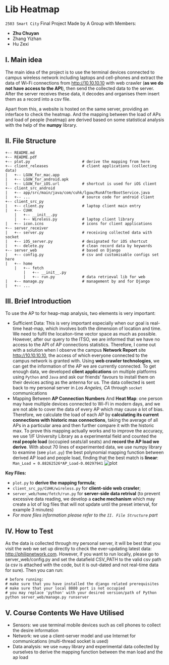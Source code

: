 # Lib Heatmap


```2503 Smart City``` Final Project Made by A Group with Members:
* **Zhu Chuyan**
* Zhang Yizhan
* Hu Zexi

## I. Main idea
The main idea of the project is to use the terminal devices connected to campus wireless network
including laptops and cell-phones and extract the data of Wi-Fi connections from
http://10.10.10.10 with web crawler (**as we do not have access to the API**), then send the collected data to the server. After the server
receives these data, it decodes and organises them insert them as a record into a csv file.

Apart from this, a website is hosted on the same server, providing an interface to check the heatmap.
And the mapping between the load of APs and load of people (heatmap) are derived
based on some statistical analysis with the help of the **numpy** library.

## II. File Structure
```shell
+-- README.md
+-- README.pdf
+-- plot.py                       # derive the mapping from here
+-- client_releases               # client applications (collecting data)
|   +-- LGUW_for_mac.app
|   +-- LGUW_for_android.apk
|   +-- LGUW_for_iOS.url          # shortcut is used for iOS client
+-- client_src_android
|   +-- app/src/main/java/com/cuhk/lguw/RunAfterBootService.java
|   +-- ...                       # source code for android client
+-- client_src_py
|   +-- client.py                 # laptop client main entry
|   +-- CUHK
    |   +-- __init__.py
    |   +-- Wireless.py           # laptop client library
|   +-- icon.icns                 # icons for client applications
+-- server_receiver
|   +-- server.py                 # receiving collected data with socket
|   +-- iOS_server.py             # designated for iOS shortcut
|   +-- delete.py                 # clean record data by keywords
+-- server_web                    # based on Django
|   +-- config.py                 # csv and customisable configs set here
|   +-- home
    |   +-- fetch
        |   +-- __init__.py
        |   +-- run.py            # data retrieval lib for web
|   +-- manage.py                 # management by and for Django
|   +-- ...
```
## III. Brief Introduction
To use the AP to for heap-map analysis, two elements is very important:
* Sufficient Data:
This is very important especially when our goal is real-time heat-map, which
involves both the dimension of location and time. We need to fulfil the locaiton-time vector space as much
as possible. However, after our query to the ITSO, we are informed that we have no access
to the API of AP connections statistics. Therefore, I come out with a solution when I observe
the campus **Network Report** site http://10.10.10.10, the access of which everyone connected to
the campus network is granted with. Using **web crawler technologies**, we can get the information of
the AP we are currently connected. To get enough data, we developed **client applications** on multiple
platforms using ```Python``` and ```Java``` and ask our friends' favours to install them on their devices
acting as the antenna for us. The data collected is sent back to my personal server in *Los Angeles, CA* through
```socket``` communications
* Mapping Between **AP Connection Numbers** And **Heat Map**: one person may have multiple
devices connected to Wi-Fi in modern days, and we are not able to cover the data of every AP
which may cause a lot of bias. Therefore, we calculate the load of each AP by **calculating its
current connections with historic max connections**, taking the average of all APs in a particular
area and then further compare it with the historic max. To prove this mapping actually works and to
improve the accuracy, we use 1/F University Library as a experimental field and counted the **real people
load** (occupied seats/all seats) and **record the AP load we derive**. With about 70 lines of experimented data,
we use numpy library to examine (see ```plot.py```) the best polynomial mapping function between derived AP load and people load,
finding that the best match is **linear**: ```Man_Load = 0.88262526*AP_Load-0.00297941```
![plot](plot_max.png)

**Key Files:**
* ```plot.py``` to **derive the mapping formula**;
* ```client_src_py/CUHK/wireless.py``` for **client-side web crawler**;
* ```server_web/home/fetch/run.py``` for **server-side data retrival** (to prevent excessive data reading, we develop a **cache mechanism** which may create a lot of log files that will not update until the preset interval, for example 3 minutes)
* *For more files information please refer to the ```II. File Structure``` part*

## IV. How to Test
As the data is collected through my personal server, it will be best that you visit the web we
set up directly to check the ever-updating latest data: http://philipnetwork.com. However, if you want to run locally, please go to server_web/config.py
and set the datafield CSV_PATH to the valid csv path (a csv is attached with the code, but it is out-dated and not real-time data for sure). Then you can run:
```shell
# before running:
# make sure that you have installed the django related prerequisites
# make sure that your local 8080 port is not occupied
# you may replace 'python' with your desired version/path of Python
python server_web/manage.py runserver
```
## V. Course Contents We Have Utilised
* Sensors: we use terminal mobile devices such as cell phones to collect the desire information
* Network: we use a client-server model and use Internet for communications (multi-thread socket is used)
* Data analysis: we use ```numpy``` library and experimental data collected by ourselves to derive the mapping function between the man load and the ap load
